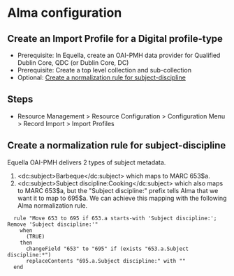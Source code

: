 # Alma configuration


## Create an Import Profile for a Digital profile-type
- Prerequisite: In Equella, create an OAI-PMH data provider for Qualified Dublin Core, QDC (or Dublin Core, DC)
- Prerequisite: Create a top level collection and sub-collection
- Optional: [Create a normalization rule for subject-discipline](#create-a-normalization-rule-for-subject-discipline)

## Steps
- Resource Management > Resource Configuration > Configuration Menu > Record Import > Import Profiles

## Create a normalization rule for subject-discipline

Equella OAI-PMH delivers 2 types of subject metadata.

1. &lt;dc:subject>Barbeque&lt;/dc:subject> which maps to MARC 653$a.
2. &lt;dc:subject>Subject discipline:Cooking&lt;/dc:subject> which also maps
   to MARC 653$a, but the "Subject discipline:" prefix tells Alma that
   we want it to map to 695$a. We can achieve this mapping with the
   following Alma normalization rule.

```
  rule "Move 653 to 695 if 653.a starts-with 'Subject discipline:'; Remove 'Subject discipline:'"
    when
      (TRUE)
    then
      changeField "653" to "695" if (exists "653.a.Subject discipline:*")
      replaceContents "695.a.Subject discipline:" with ""
  end
```
